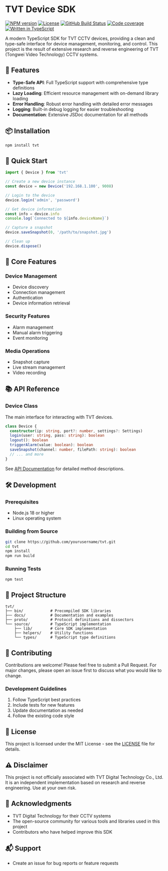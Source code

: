 # TVT Device SDK

[![NPM version](https://img.shields.io/npm/v/@2bad/tvt)](https://www.npmjs.com/package/@2bad/tvt)
[![License](https://img.shields.io/npm/l/@2bad/tvt)](https://opensource.org/license/MIT)
[![GitHub Build Status](https://img.shields.io/github/actions/workflow/status/2BAD/ryanair/build.yml)](https://github.com/2BAD/ryanair/actions/workflows/build.yml)
[![Code coverage](https://img.shields.io/codecov/c/github/2BAD/tvt)](https://codecov.io/gh/2BAD/ryanair)
[![Written in TypeScript](https://img.shields.io/github/languages/top/2BAD/tvt)](https://www.typescriptlang.org/)


A modern TypeScript SDK for TVT CCTV devices, providing a clean and type-safe interface for device management, monitoring, and control. This project is the result of extensive research and reverse engineering of TVT (Tongwei Video Technology) CCTV systems.

## 🌟 Features

- **Type-Safe API**: Full TypeScript support with comprehensive type definitions
- **Lazy Loading**: Efficient resource management with on-demand library loading
- **Error Handling**: Robust error handling with detailed error messages
- **Logging**: Built-in debug logging for easier troubleshooting
- **Documentation**: Extensive JSDoc documentation for all methods

## 📦 Installation

```bash
npm install tvt
```

## 🚀 Quick Start

```typescript
import { Device } from 'tvt'

// Create a new device instance
const device = new Device('192.168.1.100', 9008)

// Login to the device
device.login('admin', 'password')

// Get device information
const info = device.info
console.log(`Connected to ${info.deviceName}`)

// Capture a snapshot
device.saveSnapshot(0, '/path/to/snapshot.jpg')

// Clean up
device.dispose()
```

## 🔧 Core Features

### Device Management
- Device discovery
- Connection management
- Authentication
- Device information retrieval

### Security Features
- Alarm management
- Manual alarm triggering
- Event monitoring

### Media Operations
- Snapshot capture
- Live stream management
- Video recording

## 📚 API Reference

### Device Class

The main interface for interacting with TVT devices.

```typescript
class Device {
  constructor(ip: string, port?: number, settings?: Settings)
  login(user: string, pass: string): boolean
  logout(): boolean
  triggerAlarm(value: boolean): boolean
  saveSnapshot(channel: number, filePath: string): boolean
  // ... and more
}
```

See [API Documentation](source/lib/sdk.ts) for detailed method descriptions.

## 🛠️ Development

### Prerequisites

- Node.js 18 or higher
- Linux operating system

### Building from Source

```bash
git clone https://github.com/yourusername/tvt.git
cd tvt
npm install
npm run build
```

### Running Tests

```bash
npm test
```

## 📁 Project Structure

```
tvt/
├── bin/            # Precompiled SDK libraries
├── docs/           # Documentation and examples
├── proto/          # Protocol definitions and dissectors
└── source/         # TypeScript implementation
    ├── lib/        # Core SDK implementation
    ├── helpers/    # Utility functions
    └── types/      # TypeScript type definitions
```

## 🤝 Contributing

Contributions are welcome! Please feel free to submit a Pull Request. For major changes, please open an issue first to discuss what you would like to change.

### Development Guidelines

1. Follow TypeScript best practices
2. Include tests for new features
3. Update documentation as needed
4. Follow the existing code style

## 📝 License

This project is licensed under the MIT License - see the [LICENSE](LICENSE) file for details.

## ⚠️ Disclaimer

This project is not officially associated with TVT Digital Technology Co., Ltd. It is an independent implementation based on research and reverse engineering. Use at your own risk.

## 🙏 Acknowledgments

- TVT Digital Technology for their CCTV systems
- The open-source community for various tools and libraries used in this project
- Contributors who have helped improve this SDK

## 📬 Support

- Create an issue for bug reports or feature requests
